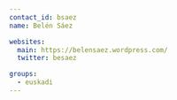 ```yaml
---
contact_id: bsaez
name: Belén Sáez

websites:
  main: https://belensaez.wordpress.com/
  twitter: besaez

groups:
  - euskadi
---
```

